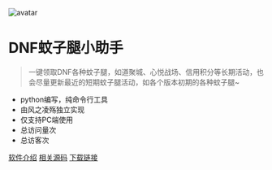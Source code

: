 ![avatar](https://s1.ax1x.com/2020/11/02/BrG0C4.jpg)

# DNF蚊子腿小助手

> 一键领取DNF各种蚊子腿，如道聚城、心悦战场、信用积分等长期活动，也会尽量更新最近的短期蚊子腿活动，如各个版本初期的各种蚊子腿~

- python编写，纯命令行工具
- 由风之凌殇独立实现
- 仅支持PC端使用
- <span id="busuanzi_container_page_pv">总访问量<span id="busuanzi_value_page_pv"></span>次</span>
- <span id="busuanzi_container_site_uv">总访客<span id="busuanzi_value_site_uv"></span>次</span>

[软件介绍](#main)
[相关源码](https://github.com/fzls/djc_helper)
[下载链接](https://fzls.lanzoui.com/s/djc-helper)

